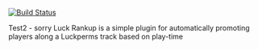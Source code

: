 [![Build Status](https://teamcity.minecolonies.com/app/rest/builds/buildType:Rankup_Release/statusIcon)](http://teamcity.minecolonies.com/)


Test2 - sorry
Luck Rankup is a simple plugin for automatically promoting players along a Luckperms track based on play-time